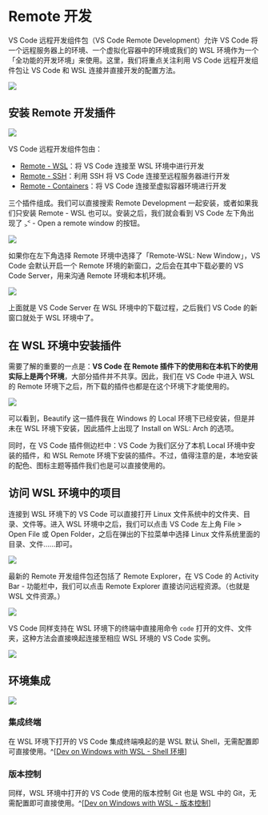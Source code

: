 # Remote 开发

VS Code 远程开发组件包（VS Code Remote Development）允许 VS Code 将一个远程服务器上的环境、一个虚拟化容器中的环境或我们的 WSL 环境作为一个「全功能的开发环境」来使用。这里，我们将重点关注利用 VS Code 远程开发组件包让 VS Code 和 WSL 连接并直接开发的配置方法。

![](https://cdn.spencer.felinae98.cn/github/2020/09/200902_221434.png)

## 安装 Remote 开发插件

![](https://cdn.spencer.felinae98.cn/github/2020/09/200902_221434-1.png)

VS Code 远程开发组件包由：

- [Remote - WSL](https://marketplace.visualstudio.com/items?itemName=ms-vscode-remote.remote-wsl)：将 VS Code 连接至 WSL 环境中进行开发
- [Remote - SSH](https://marketplace.visualstudio.com/items?itemName=ms-vscode-remote.remote-ssh)：利用 SSH 将 VS Code 连接至远程服务器进行开发
- [Remote - Containers](https://marketplace.visualstudio.com/items?itemName=ms-vscode-remote.remote-containers)：将 VS Code 连接至虚拟容器环境进行开发

三个插件组成。我们可以直接搜索 Remote Development 一起安装，或者如果我们只安装 Remote - WSL 也可以。安装之后，我们就会看到 VS Code 左下角出现了 <code><sub>></sub><sup><</sup></code> - Open a remote window 的按钮。

![](https://cdn.spencer.felinae98.cn/github/2020/09/200902_221434-2.png)

如果你在左下角选择 Remote 环境中选择了「Remote-WSL: New Window」，VS Code 会默认开启一个 Remote 环境的新窗口，之后会在其中下载必要的 VS Code Server，用来沟通 Remote 环境和本机环境。

![](https://cdn.spencer.felinae98.cn/github/2020/09/200902_221434-3.png)

上面就是 VS Code Server 在 WSL 环境中的下载过程，之后我们 VS Code 的新窗口就处于 WSL 环境中了。

## 在 WSL 环境中安装插件

需要了解的重要的一点是：**VS Code 在 Remote 插件下的使用和在本机下的使用实际上是两个环境**，大部分插件并不共享。因此，我们在 VS Code 中进入 WSL 的 Remote 环境下之后，所下载的插件也都是在这个环境下才能使用的。

![](https://cdn.spencer.felinae98.cn/github/2020/09/200902_221434-4.png)

可以看到，Beautify 这一插件我在 Windows 的 Local 环境下已经安装，但是并未在 WSL 环境下安装，因此插件上出现了 Install on WSL: Arch 的选项。

同时，在 VS Code 插件侧边栏中：VS Code 为我们区分了本机 Local 环境中安装的插件，和 WSL Remote 环境下安装的插件。不过，值得注意的是，本地安装的配色、图标主题等插件我们也是可以直接使用的。

## 访问 WSL 环境中的项目

连接到 WSL 环境下的 VS Code 可以直接打开 Linux 文件系统中的文件夹、目录、文件等。进入 WSL 环境中之后，我们可以点击 VS Code 左上角 File > Open File 或 Open Folder，之后在弹出的下拉菜单中选择 Linux 文件系统里面的目录、文件……即可。

![](https://cdn.spencer.felinae98.cn/github/2020/09/200902_221434-5.png)

最新的 Remote 开发组件包还包括了 Remote Explorer，在 VS Code 的 Activity Bar - 功能栏中，我们可以点击 Remote Explorer 直接访问远程资源。（也就是 WSL 文件资源。）

![](https://cdn.spencer.felinae98.cn/github/2020/09/200902_221434-6.png)

VS Code 同样支持在 WSL 环境下的终端中直接用命令 `code` 打开的文件、文件夹，这种方法会直接唤起连接至相应 WSL 环境的 VS Code 实例。

![](https://cdn.spencer.felinae98.cn/github/2020/09/200902_221434-7.png)

## 环境集成

![](https://cdn.spencer.felinae98.cn/github/2020/09/200902_221434-8.png)

### 集成终端

在 WSL 环境下打开的 VS Code 集成终端唤起的是 WSL 默认 Shell，无需配置即可直接使用。^[[Dev on Windows with WSL - Shell 环境](/dev/2-CLI/2-2-Shell.html)]

### 版本控制

同样，WSL 环境中打开的 VS Code 使用的版本控制 Git 也是 WSL 中的 Git，无需配置即可直接使用。^[[Dev on Windows with WSL - 版本控制](/dev/2-CLI/2-3-Others.html#版本控制)]
